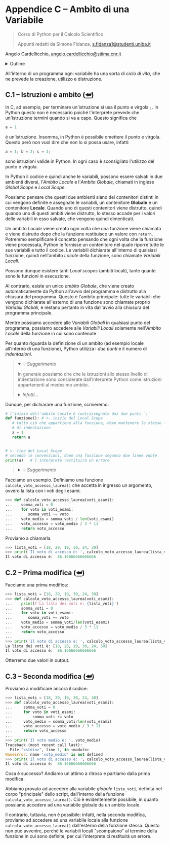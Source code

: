 <a name="top"></a>

# Appendice C – Ambito di una Variabile

> Corso di Python per il Calcolo Scientifico
>
> Appunti redatti da Simone Fidanza, s.fidanza1@studenti.uniba.it

Angelo Cardellicchio, angelo.cardellicchio@stiima.cnr.it

<details>
<summary>Outline</summary>

<!-- TOC -->

1. [Appendice C – Ambito di una Variabile](#appendice-c--ambito-di-una-variabile)
   1. [C.1 – Istruzioni e ambito (⮨)](#c1--istruzioni-e-ambito-)
   2. [C.2 – Prima modifica (⮨)](#c2--prima-modifica-)
   3. [C.3 – Seconda modifica (⮨)](#c3--seconda-modifica-)

<!-- /TOC -->

</details>

All'interno di un programma ogni variabile ha una sorta di _ciclo di vita_, che
ne prevede la creazione, utilizzo e distruzione.

## C.1 – Istruzioni e ambito ([⮨](#top))

In C, ad esempio, per terminare un'istruzione si usa il punto e virgola `;`.
In Python questo non è necessario poiché l'interprete prevede che un'istruzione
termini quando si va a capo. Questo significa che

```python
a = 1
```

è un'istruzione. Insomma, in Python è possibile omettere il punto e virgola.
Questo però non vuol dire che non lo si possa usare, infatti:

```python
a = 1; b = 2; c = 3;
```

sono istruzioni valide in Python. In ogni caso è sconsigliato l'utilizzo del
punto e virgola.

In Python il codice e quindi anche le variabili, possono essere salvati in due
ambienti diversi, l'_Ambito Locale_ e l'_Ambito Globale_, chiamati in inglese
_Global Scope_ e _Local Scope_.

Possiamo pensare che questi due ambienti siano dei contenitori distinti in cui
vengono definite e assegnate le variabili, un contenitore **Globale** e un
contenitore **Locale**. Quando uno di questi contenitori viene distrutto, quindi
quando uno di questi ambiti viene distrutto, lo stesso accade per i valori delle
variabili in esso salvate, che vengono quindi dimenticati.

Un ambito _Locale_ viene creato ogni volta che una funzione viene chiamata e
viene distrutto dopo che la funzione restituisce un valore con `return`.
Potremmo semplificare il concetto pensando che ogni volta che la funzione viene
processata, Python le fornisse un contenitore nel quale riporre tutte le sue
variabili e tutto il codice. Le variabili dichiarate all'interno di qualsiasi
funzione, quindi nell'ambito _Locale_ della funzione, sono chiamate
_Variabili Locali_.

Possono dunque esistere tanti _Local scopes_ (ambiti locali), tante quante
sono le funzioni in esecuzione.

Al contrario, esiste un unico _ambito Globale_, che viene creato automaticamente
da Python all'avvio del programma e distrutto alla chiusura del programma.
Questo è l'ambito principale: tutte le variabili che vengono dichiarate
all'esterno di una funzione sono chiamate proprio _Variabili Globali_, e restano
pertanto in vita dall'avvio alla chiusura del programma principale.

Mentre possiamo accedere alle _Variabili Globali_ in qualsiasi punto del
programma, possiamo accedere alle _Variabili Locali_ solamente nell'_Ambito_
_Locale_ della funzione in cui sono contenute

Per quanto riguarda la definizione di un ambito (ad esempio locale all'interno
di una funzione), Python utilizza i _due punti_ e il numero di _indentazioni_.

> <details open>
> <summary>💡 <em>Suggerimento</em></summary>
>
> In generale possiamo dire che le istruzioni allo stesso livello di
> indentazione sono considerate dall'interprete Python come istruzioni
> appartenenti al medesimo ambito.
>
> <details>
> <summary><em>Infatti...</em></summary>
>
> ...se non rispettassimo la corretta indentazione, l'interprete ci restituirà un
> errore
>
> ```pycon
> >>> a, b = 8, 6
> >>> if a > b:
> ...     a *= 2
> ... print(a)
>   File "<stdin>", line 3
>     print(a)
>     ^
> SyntaxError: invalid syntax
> ```
>
> </details>
>
> </details>

Dunque, per dichiarare una funzione, scriveremo:

```python
# l'inizio dell'ambito Locale è contrassegnato dai due punti `:`
def funzione(): # <- inizio del Local Scope
   # tutto ciò che appartiene alla funzione, deve mantenere lo stesso livello
   # di indentazione
   a = 1
   return a


# <- fine del Local Scope
# secondo le convenzioni, dopo una funzione seguono due linee vuote
print(a)   # l'interprete restituirà un errore
```

> <details>
> <summary>💡 <em>Suggerimento</em></summary>
>
> Per ottenere l'indentazione occorre usare il tasto <kbd>Tab</kbd> della
> tastiera, oppure quattro <kbd>Space</kbd>. È **_fondamentale_** non mischiare
> le due tecniche.
>
> </details>

Facciamo un esempio. Definiamo una funzione `calcolo_voto_accesso_laurea()` che
accetta in ingresso un argomento, ovvero la lista con i voti degli esami:

```python
>>> def calcolo_voto_accesso_laurea(voti_esami):
...    somma_voti = 0
...    for voto in voti_esami:
...       somma_voti += voto
...    voto_medio = somma_voti / len(voti_esami)
...    voto_accesso = voto_medio / 3 * 11
...    return voto_accesso
```

Proviamo a chiamarla.

```py
>>> lista_voti = [18, 20, 19, 30, 24, 30]
>>> print('Il voto di accesso è: ', calcolo_voto_accesso_laurea(lista_voti))
Il voto di accesso è:  86.16666666666666
```

## C.2 – Prima modifica ([⮨](#top))

Facciamo una prima modifica:

```py
>>> lista_voti = [18, 20, 19, 30, 24, 30]
>>> def calcolo_voto_accesso_laurea(voti_esami):
...    print(f'La lista dei voti è: {lista_voti}')
...    somma_voti = 0
...    for voto in voti_esami:
...       somma_voti += voto
...    voto_medio = somma_voti/len(voti_esami)
...    voto_accesso = voto_medio / 3 * 11
...    return voto_accesso
...
>>> print('Il voto di accesso è: ', calcolo_voto_accesso_laurea(lista_voti))
La lista dei voti è: [18, 20, 19, 30, 24, 30]
Il voto di accesso è:  86.16666666666666
```

Otterremo due valori in output.

## C.3 – Seconda modifica ([⮨](#top))

Proviamo a modificare ancora il codice:

```py
>>> lista_voti = [18, 20, 19, 30, 24, 30]
>>> def calcolo_voto_accesso_laurea(voti_esami):
...     somma_voti = 0
...     for voto in voti_esami:
...         somma_voti += voto
...     voto_medio = somma_voti/len(voti_esami)
...     voto_accesso = voto_medio / 3 * 11
...     return voto_accesso
...
>>> print('Il voto medio è: ', voto_medio)
Traceback (most recent call last):
  File "<stdin>", line 1, in <module>
NameError: name 'voto_medio' is not defined
>>> print('Il voto di accesso è: ', calcolo_voto_accesso_laurea(lista_voti))
Il voto di accesso è:  86.16666666666666
```

Cosa è successo? Andiamo un attimo a ritroso e partiamo dalla prima modifica.

Abbiamo provato ad accedere alla variabile _globale_ `lista_voti`, definita nel
corpo "principale" dello script, dall'interno della funzione
`calcola_voto_accesso_laurea()`. Ciò è evidentemente possibile, in quanto
possiamo accedere ad una variabile globale da un ambito locale.

Il contrario, tuttavia, non è possibile: infatti, nella seconda modifica,
proviamo ad accedere ad una variabile locale alla funzione
`calcola_voto_accesso_laurea()` dall'esterno della funzione stessa. Questo non
può avvenire, perché le variabili locali "scompaiono" al termine della funzione
in cui sono definite, per cui l'interprete ci restituirà un errore.
